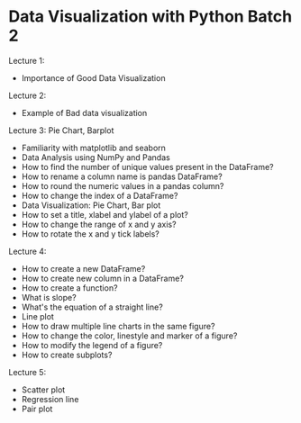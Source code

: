 # Data Visualization with Python Batch 2

Lecture 1: 
- Importance of Good Data Visualization

Lecture 2: 
- Example of Bad data visualization

Lecture 3: Pie Chart, Barplot
- Familiarity with matplotlib and seaborn
- Data Analysis using NumPy and Pandas
- How to find the number of unique values present in the DataFrame?
- How to rename a column name is pandas DataFrame?
- How to round the numeric values in a pandas column?
- How to change the index of a DataFrame?
- Data Visualization: Pie Chart, Bar plot
- How to set a title, xlabel and ylabel of a plot?
- How to change the range of x and y axis?
- How to rotate the x and y tick labels?

Lecture 4:
- How to create a new DataFrame?
- How to create new column in a DataFrame?
- How to create a function?
- What is slope?
- What's the equation of a straight line?
- Line plot
- How to draw multiple line charts in the same figure?
- How to change the color, linestyle and marker of a figure?
- How to modify the legend of a figure?
- How to create subplots?

Lecture 5:
- Scatter plot
- Regression line
- Pair plot
